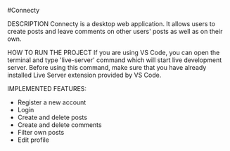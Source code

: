 #Connecty

DESCRIPTION
Connecty is a desktop web application. It allows users to create posts and leave comments on other users' posts as well as on their own.

HOW TO RUN THE PROJECT
If you are using VS Code, you can open the terminal and type 'live-server' command which will start live development server. Before using this command, make sure that you have already installed Live Server extension provided by VS Code.

IMPLEMENTED FEATURES:

- Register a new account
- Login
- Create and delete posts
- Create and delete comments
- Filter own posts
- Edit profile

